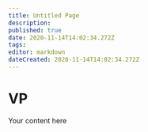 ```yaml
---
title: Untitled Page
description: 
published: true
date: 2020-11-14T14:02:34.272Z
tags: 
editor: markdown
dateCreated: 2020-11-14T14:02:34.272Z
---
```


# VP
Your content here